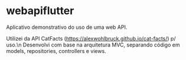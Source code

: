 # webapiflutter

Aplicativo demonstrativo do uso de uma web API.

Utilizei da API CatFacts (https://alexwohlbruck.github.io/cat-facts/) p/ uso.\n
Desenvolvi com base na arquitetura MVC, separando código em models, repositories, controllers e views.
